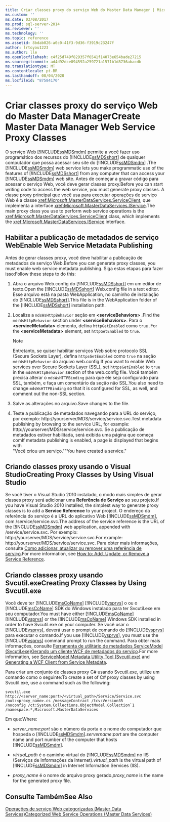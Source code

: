 ```yaml
---
title: Criar classes proxy do serviço Web do Master Data Manager | Microsoft Docs
ms.custom: ''
ms.date: 03/08/2017
ms.prod: sql-server-2014
ms.reviewer: ''
ms.technology: ''
ms.topic: reference
ms.assetid: 8bdab026-a0c0-41f3-9d36-f3919c23247f
author: lrtoyou1223
ms.author: lle
ms.openlocfilehash: c4f25d749f829357f6541f14073e654bade27215
ms.sourcegitcommit: ad4d92dce894592a259721a1571b1d8736abacdb
ms.translationtype: MT
ms.contentlocale: pt-BR
ms.lasthandoff: 08/04/2020
ms.locfileid: "87584170"
---
```

# <a name="create-master-data-manager-web-service-proxy-classes"></a><span data-ttu-id="48c0e-102">Criar classes proxy do serviço Web do Master Data Manager</span><span class="sxs-lookup"><span data-stu-id="48c0e-102">Create Master Data Manager Web Service Proxy Classes</span></span>
  <span data-ttu-id="48c0e-103">O serviço Web [!INCLUDE[ssMDSmdm](../../includes/ssmdsmdm-md.md)] permite a você fazer uso programático dos recursos do [!INCLUDE[ssMDSshort](../../includes/ssmdsshort-md.md)] de qualquer computador que possa acessar seu site do [!INCLUDE[ssMDSmdm](../../includes/ssmdsmdm-md.md)] .</span><span class="sxs-lookup"><span data-stu-id="48c0e-103">The [!INCLUDE[ssMDSmdm](../../includes/ssmdsmdm-md.md)] web service lets you make programmatic use of the features of [!INCLUDE[ssMDSshort](../../includes/ssmdsshort-md.md)] from any computer that can access your [!INCLUDE[ssMDSmdm](../../includes/ssmdsmdm-md.md)] web site.</span></span> <span data-ttu-id="48c0e-104">Antes de começar a gravar código para acessar o serviço Web, você deve gerar classes proxy.</span><span class="sxs-lookup"><span data-stu-id="48c0e-104">Before you can start writing code to access the web service, you must generate proxy classes.</span></span> <span data-ttu-id="48c0e-105">A classe proxy principal que você usa para executar operações de serviço Web é a classe <xref:Microsoft.MasterDataServices.ServiceClient>, que implementa a interface <xref:Microsoft.MasterDataServices.IService>.</span><span class="sxs-lookup"><span data-stu-id="48c0e-105">The main proxy class you use to perform web service operations is the <xref:Microsoft.MasterDataServices.ServiceClient> class, which implements the <xref:Microsoft.MasterDataServices.IService> interface.</span></span>  
  
## <a name="enable-web-service-metadata-publishing"></a><span data-ttu-id="48c0e-106">Habilitar a publicação de metadados de serviço Web</span><span class="sxs-lookup"><span data-stu-id="48c0e-106">Enable Web Service Metadata Publishing</span></span>  
 <span data-ttu-id="48c0e-107">Antes de gerar classes proxy, você deve habilitar a publicação de metadados de serviço Web.</span><span class="sxs-lookup"><span data-stu-id="48c0e-107">Before you can generate proxy classes, you must enable web service metadata publishing.</span></span> <span data-ttu-id="48c0e-108">Siga estas etapas para fazer isso:</span><span class="sxs-lookup"><span data-stu-id="48c0e-108">Follow these steps to do this:</span></span>  
  
1.  <span data-ttu-id="48c0e-109">Abra o arquivo Web.config do [!INCLUDE[ssMDSshort](../../includes/ssmdsshort-md.md)] em um editor de texto.</span><span class="sxs-lookup"><span data-stu-id="48c0e-109">Open the [!INCLUDE[ssMDSshort](../../includes/ssmdsshort-md.md)] Web.config file in a text editor.</span></span> <span data-ttu-id="48c0e-110">Esse arquivo está na pasta WebApplication, no caminho de instalação do [!INCLUDE[ssMDSshort](../../includes/ssmdsshort-md.md)].</span><span class="sxs-lookup"><span data-stu-id="48c0e-110">This file is in the WebApplication folder of the [!INCLUDE[ssMDSshort](../../includes/ssmdsshort-md.md)] installation path.</span></span>  
  
2.  <span data-ttu-id="48c0e-111">Localize a `mdsWsHttpBehavior` seção em **\<serviceBehaviors>** .</span><span class="sxs-lookup"><span data-stu-id="48c0e-111">Find the `mdsWsHttpBehavior` section under **\<serviceBehaviors>**.</span></span> <span data-ttu-id="48c0e-112">Para o **\<serviceMetadata>** elemento, defina `httpGetEnabled` como `true` .</span><span class="sxs-lookup"><span data-stu-id="48c0e-112">For the **\<serviceMetadata>** element, set `httpGetEnabled` to `true`.</span></span>  
  
    > [!NOTE]  
    >  <span data-ttu-id="48c0e-113">Entretanto, se quiser habilitar serviços Web sobre protocolo SSL (Secure Sockets Layer), defina `httpsGetEnabled` como `true` na seção `mdsWsHttpBehavior` do arquivo web.config.</span><span class="sxs-lookup"><span data-stu-id="48c0e-113">If you want to enable Web services over Secure Sockets Layer (SSL), set `httpsGetEnabled` to `true` in the `mdsWsHttpBehavior` section of the web.config file.</span></span> <span data-ttu-id="48c0e-114">Você também precisa alterar o `mdsWsHTTPBinding` para que ele seja configurado para SSL, também, e faça um comentário da seção não SSL.</span><span class="sxs-lookup"><span data-stu-id="48c0e-114">You also need to change `mdsWsHTTPBinding` so that it is configured for SSL, as well, and comment out the non-SSL section.</span></span>  
  
3.  <span data-ttu-id="48c0e-115">Salve as alterações no arquivo.</span><span class="sxs-lookup"><span data-stu-id="48c0e-115">Save changes to the file.</span></span>  
  
4.  <span data-ttu-id="48c0e-116">Teste a publicação de metadados navegando para a URL do serviço, por exemplo: http://yourserver/MDS/service/service.svc.</span><span class="sxs-lookup"><span data-stu-id="48c0e-116">Test metadata publishing by browsing to the service URL, for example: http://yourserver/MDS/service/service.svc.</span></span> <span data-ttu-id="48c0e-117">Se a publicação de metadados estiver habilitada, será exibida uma página que começa com</span><span class="sxs-lookup"><span data-stu-id="48c0e-117">If metadata publishing is enabled, a page is displayed that begins with</span></span>   
    <span data-ttu-id="48c0e-118">"Você criou um serviço."</span><span class="sxs-lookup"><span data-stu-id="48c0e-118">"You have created a service."</span></span>  
  
## <a name="creating-proxy-classes-by-using-visual-studio"></a><span data-ttu-id="48c0e-119">Criando classes proxy usando o Visual Studio</span><span class="sxs-lookup"><span data-stu-id="48c0e-119">Creating Proxy Classes by Using Visual Studio</span></span>  
 <span data-ttu-id="48c0e-120">Se você tiver o Visual Studio 2010 instalado, o modo mais simples de gerar classes proxy será adicionar uma **Referência de Serviço** ao seu projeto.</span><span class="sxs-lookup"><span data-stu-id="48c0e-120">If you have Visual Studio 2010 installed, the simplest way to generate proxy classes is to add a **Service Reference** to your project.</span></span> <span data-ttu-id="48c0e-121">O endereço da referência do serviço é a URL do aplicativo Web [!INCLUDE[ssMDSmdm](../../includes/ssmdsmdm-md.md)], com /service/service.svc.</span><span class="sxs-lookup"><span data-stu-id="48c0e-121">The address of the service reference is the URL of the [!INCLUDE[ssMDSmdm](../../includes/ssmdsmdm-md.md)] web application, appended with /service/service.svc.</span></span> <span data-ttu-id="48c0e-122">Por exemplo: http://yourserver/MDS/service/service.svc.</span><span class="sxs-lookup"><span data-stu-id="48c0e-122">For example: http://yourserver/MDS/service/service.svc.</span></span> <span data-ttu-id="48c0e-123">Para obter mais informações, consulte [Como adicionar, atualizar ou remover uma referência de serviço](https://go.microsoft.com/fwlink/?LinkId=221167).</span><span class="sxs-lookup"><span data-stu-id="48c0e-123">For more information, see [How to: Add, Update, or Remove a Service Reference](https://go.microsoft.com/fwlink/?LinkId=221167).</span></span>  
  
## <a name="creating-proxy-classes-by-using-svcutilexe"></a><span data-ttu-id="48c0e-124">Criando classes proxy usando Svcutil.exe</span><span class="sxs-lookup"><span data-stu-id="48c0e-124">Creating Proxy Classes by Using Svcutil.exe</span></span>  
 <span data-ttu-id="48c0e-125">Você deve ter [!INCLUDE[msCoName](../../includes/msconame-md.md)] [!INCLUDE[vsprvs](../../includes/vsprvs-md.md)] o ou o [!INCLUDE[msCoName](../../includes/msconame-md.md)] SDK do Windows instalado para ter Svcutil.exe em seu computador.</span><span class="sxs-lookup"><span data-stu-id="48c0e-125">You must have either [!INCLUDE[msCoName](../../includes/msconame-md.md)] [!INCLUDE[vsprvs](../../includes/vsprvs-md.md)] or the [!INCLUDE[msCoName](../../includes/msconame-md.md)] Windows SDK installed in order to have Svcutil.exe on your computer.</span></span> <span data-ttu-id="48c0e-126">Se você usar o [!INCLUDE[vsprvs](../../includes/vsprvs-md.md)], deverá usar o prompt de comando do [!INCLUDE[vsprvs](../../includes/vsprvs-md.md)] para executar o comando.</span><span class="sxs-lookup"><span data-stu-id="48c0e-126">If you use [!INCLUDE[vsprvs](../../includes/vsprvs-md.md)], you must use the [!INCLUDE[vsprvs](../../includes/vsprvs-md.md)] command prompt to run the command.</span></span> <span data-ttu-id="48c0e-127">Para obter mais informações, consulte [Ferramenta de utilitário de metadados ServiceModel (Svcutil.exe)](https://go.microsoft.com/fwlink/?LinkId=165027)[Gerando um cliente WCF de metadados do serviço](https://go.microsoft.com/fwlink/?LinkId=164821).</span><span class="sxs-lookup"><span data-stu-id="48c0e-127">For more information, see [ServiceModel Metadata Utility Tool (Svcutil.exe)](https://go.microsoft.com/fwlink/?LinkId=165027) and [Generating a WCF Client from Service Metadata](https://go.microsoft.com/fwlink/?LinkId=164821).</span></span>  
  
 <span data-ttu-id="48c0e-128">Para criar um conjunto de classes proxy C# usando Svcutil.exe, utilize um comando como o seguinte:</span><span class="sxs-lookup"><span data-stu-id="48c0e-128">To create a set of C# proxy classes by using Svcutil.exe, use a command such as the following:</span></span>  
  
```  
svcutil.exe http://<server_name:port>/<virtual_path>/Service/Service.svc   
/out:<proxy_name>.cs /messageContract /tcv:Version35   
/noconfig /ct:System.Collections.ObjectModel.Collection`1   
/namespace:*,Microsoft.MasterDataServices  
```  
  
 <span data-ttu-id="48c0e-129">Em que:</span><span class="sxs-lookup"><span data-stu-id="48c0e-129">Where:</span></span>  
  
-   <span data-ttu-id="48c0e-130">*server_name*:*port* são o número da porta e o nome do computador que hospeda o [!INCLUDE[ssMDSmdm](../../includes/ssmdsmdm-md.md)].</span><span class="sxs-lookup"><span data-stu-id="48c0e-130">*servername*:*port* are the computer name and port number of the computer that hosts [!INCLUDE[ssMDSmdm](../../includes/ssmdsmdm-md.md)].</span></span>  
  
-   <span data-ttu-id="48c0e-131">*virtual_path* é o caminho virtual do [!INCLUDE[ssMDSmdm](../../includes/ssmdsmdm-md.md)] no IIS (Serviços de Informações da Internet).</span><span class="sxs-lookup"><span data-stu-id="48c0e-131">*virtual_path* is the virtual path of [!INCLUDE[ssMDSmdm](../../includes/ssmdsmdm-md.md)] in Internet Information Services (IIS).</span></span>  
  
-   <span data-ttu-id="48c0e-132">*proxy_name* é o nome do arquivo proxy gerado.</span><span class="sxs-lookup"><span data-stu-id="48c0e-132">*proxy_name* is the name for the generated proxy file.</span></span>  
  
## <a name="see-also"></a><span data-ttu-id="48c0e-133">Consulte Também</span><span class="sxs-lookup"><span data-stu-id="48c0e-133">See Also</span></span>  
 [<span data-ttu-id="48c0e-134">Operações de serviço Web categorizadas &#40;Master Data Services&#41;</span><span class="sxs-lookup"><span data-stu-id="48c0e-134">Categorized Web Service Operations &#40;Master Data Services&#41;</span></span>](categorized-web-service-operations-master-data-services.md)  
  
  
